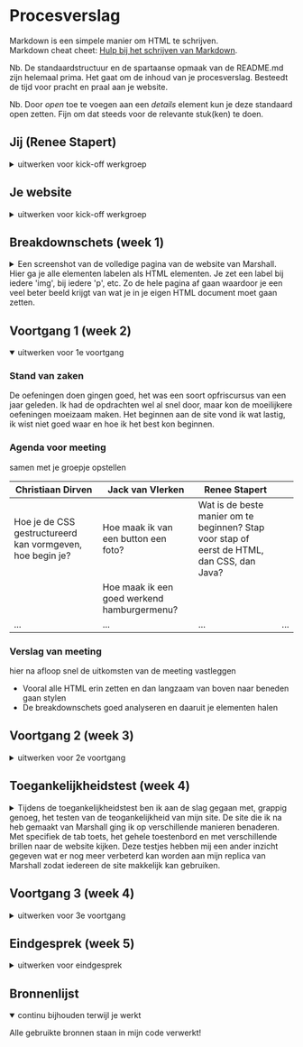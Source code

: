 # Procesverslag
Markdown is een simpele manier om HTML te schrijven.  
Markdown cheat cheet: [Hulp bij het schrijven van Markdown](https://github.com/adam-p/markdown-here/wiki/Markdown-Cheatsheet).

Nb. De standaardstructuur en de spartaanse opmaak van de README.md zijn helemaal prima. Het gaat om de inhoud van je procesverslag. Besteedt de tijd voor pracht en praal aan je website.

Nb. Door *open* toe te voegen aan een *details* element kun je deze standaard open zetten. Fijn om dat steeds voor de relevante stuk(ken) te doen.





## Jij (Renee Stapert)

<details>
<summary>uitwerken voor kick-off werkgroep</summary>

### Auteur:
Renee Stapert

#### Je startniveau:
Blauw, ik kan het opzich wel maar doe het niet genoeg

#### Je focus:
Ik wil me graag focussen op de surface plane. Ik wil graag een professioneel uitziende website kunnen bouwen.
 
</details>





## Je website

<details>
<summary>uitwerken voor kick-off werkgroep</summary>

### Je opdracht:
https://marshall.com/

#### Screenshot(s) van de eerste pagina (small screen): 
Homepagina  
 ![image](https://user-images.githubusercontent.com/94540366/142641727-a90a4680-22ec-4bb4-94cf-430d4ea07af7.png)


#### Screenshot(s) van de tweede pagina (small screen):
Vind een winkel in de buurt (Recommended Retailers)
 ![image](https://user-images.githubusercontent.com/94540366/142642011-dacdc9a3-ce8c-4915-b84a-a1433f2cab97.png)

 
</details>



## Breakdownschets (week 1)

<details>
<summary>Een screenshot van de volledige pagina van de website van Marshall. Hier ga je alle elementen labelen als HTML elementen. Je zet een label bij iedere 'img', bij iedere 'p', etc. Zo de hele pagina af gaan waardoor je een veel beter beeld krijgt van wat je in je eigen HTML document moet gaan zetten.</summary>

### de hele pagina: 
[Breakdownschets FED Marshall.pdf](https://github.com/reneestapert/BlokWeb/files/7698680/Breakdownschets.FED.Marshall.pdf)


### dynamisch deel 1:
 De carrousel met linkjes naar verschillende pagina's op de site.
![dynamisch element Marshall](https://user-images.githubusercontent.com/94540366/147881187-cfbfa8dc-d5a1-4a13-a691-1e0a7f2f3c0d.jpg)


### wellicht nog een dynamisch deel 2: 
 Het inschrijfformulier om jezelf in te schrijven voor allerlei soorten nieuwsberichten.
![dynamisch element Marshall2](https://user-images.githubusercontent.com/94540366/147881197-49ae08c1-8a7b-43a8-adf6-4611382b0661.jpg)


</details>





## Voortgang 1 (week 2)

<details open>
<summary>uitwerken voor 1e voortgang</summary>

### Stand van zaken
 De oefeningen doen gingen goed, het was een soort opfriscursus van een jaar geleden. Ik had de opdrachten wel al snel door, maar kon de moeilijkere oefeningen moeizaam maken. Het beginnen aan de site vond ik wat lastig, ik wist niet goed waar en hoe ik het best kon beginnen.


### Agenda voor meeting
samen met je groepje opstellen

| Christiaan Dirven      | Jack van Vlerken          | Renee Stapert    |         |
| ---            | ---                | ---          | ---              |
| Hoe je de CSS gestructureerd kan vormgeven, hoe begin je?  | Hoe maak ik van een button een foto?             | Wat is de beste manier om te beginnen? Stap voor stap of eerst de HTML, dan CSS, dan Java?     |     |
|  | Hoe maak ik een goed werkend hamburgermenu? |  |  |
| ...            | ...                | ...          | ...              |


### Verslag van meeting
hier na afloop snel de uitkomsten van de meeting vastleggen

- Vooral alle HTML erin zetten en dan langzaam van boven naar beneden gaan stylen
- De breakdownschets goed analyseren en daaruit je elementen halen

</details>





## Voortgang 2 (week 3)

<details>
<summary>uitwerken voor 2e voortgang</summary>

### Stand van zaken
 Eindelijk begonnen aan de site. Ik merk dat ik het redelijk goed oppak, vooral met behulp van de oefeningen. Ik kan makkelijk terug kijken wat ik heb gedaan en dat vergelijken met mijn huidige code.


### Agenda voor meeting
samen met je groepje opstellen

| Christiaan Dirven     | Jack van Vlerken          | Renee Stapert    |         |
| ---            | ---                | ---          | ---              |
| Hamburger menu  | Animatie          | Hamburger menu    |     |
| en dat ook nog | dit als er tijd is | Article tekst minder breed dan plaatje |  |
| ...            | ...                | ...          | ...              |


### Verslag van meeting
Problemen meteen op kunnen lossen met behulp van Sanne. 

- Bij de href van de aatjes een '#' zetten. Dit zorgt ervoor dat de pagina niet meteen gerefresht wordt.
- 
- nog een punt
- ...

</details>





## Toegankelijkheidstest (week 4)

<details>
<summary>Tijdens de toegankelijkheidstest ben ik aan de slag gegaan met, grappig genoeg, het testen van de teogankelijkheid van mijn site. De site die ik na heb gemaakt van Marshall ging ik op verschillende manieren benaderen. Met specifiek de tab toets, het gehele toestenbord en met verschillende brillen naar de website kijken. Deze testjes hebben mij een ander inzicht gegeven wat er nog meer verbeterd kan worden aan mijn replica van Marshall zodat iedereen de site makkelijk kan gebruiken. </summary>

### Bevindingen
 - Linkjes niet goed zichtbaar. 
 - Tab toets gaat door het hele hamburger menu.
 - Duidelijkere feedback op interactieve elementen.

#### Linkjes niet goed zichtbaar. 
De linkjes naar andere delen van de site zijn niet volledig zichtbaar voor mensen met slecht zicht. Het contrast is niet groot genoeg om te kunnen zien wat er staat.
 ![image](https://user-images.githubusercontent.com/94540366/147888056-da9f6aa8-4996-4549-a684-a1f6f528113f.png)

Als oplossing kan ik de kleur van de linkjes een donkerdere kleur geven waardoor ze meer opvallen. Ook is het een optie om de hover state extra contrasterend te maken. In plaats van alleen een dikkere border in te stellen, ook een andere achtergrond waardoor de tekst leesbaarder zal worden.


#### Tab toets gaat door het hele hamburger menu. 
Als je met de TAB toets door de pagina heen gaat wordt je automatisch door het hele hamburgermenu geleid. Dit is natuurlijk heel erg vervelend als je eigenlijk alleen wil weten wat er op de pagina zelf staat.
 ![image](https://user-images.githubusercontent.com/94540366/147888856-63b96191-5475-49b0-b2bf-fae69cf34853.png)

Een oplossing is bijvoorbeeld een verstopte link die alleen tevoorschijn komt als je met je toetsenbord gebruikt om te navigeren. Aan de hand van een linkje helemaal aan het begin van het HTML document zal dit het eerste element dat focust wanneer je gaat navigeren. Met behulp van 'transform: translateY(-200%);' wordt de link buiten de pagina geplaatst en zodra erop gefocust wordt het percentage 0, waardoor de link op zijn plek komt te staan en dus zichtbaar is.


#### Duidelijkere feedback op interactieve elementen. 
Eigenlijk weer terug vallend op de eerste bevinding. De linkjes en interactieve elementen moeten duidelijker vormgegeven worden voor de juiste feedback. 

Een goede oplossing kan zijn, de achtergrond en de border een duidelijk andere kleur te geven dan het origineel. Zo is er een duidelijk verschil tussen de verschillende states en ook tijdens het navigeren van verschillende manieren.


</details>





## Voortgang 3 (week 4)

<details>
<summary>uitwerken voor 3e voortgang</summary>

### Stand van zaken
hier dit ging goed & dit was lastig (neem ook screenshots op van delen van je website en code)


### Agenda voor meeting
samen met je groepje opstellen

| Christiaan Dirven      | Jack van Vlerken          | Renee Stapert    |         |
| ---            | ---                | ---          | ---              |
| Kruisje bij hamburgermenu  | Winkelmandje probleem             | De carrousel werkt niet, hoe krijg ik m werkbaar?    |     |
|  |  | Hoe kan ik de checkboxes stylen? |  |
| ...            | ...                | ...          | ...              |


### Verslag van meeting
Er werd veel tijd genomen om onze problemen op te proberen te lossen. Mijn problemen werden niet perse meteen opgelost, ik kreeg vooral linkjes/bronnen van oplossingen naar mij toegeschoven. 

- Oplossing voor carrousel; https://codepen.io/shooft/pen/mdBOZLz?editors=0110
- Oplossing voor checkbox styling; https://dev.to/proticm/styling-html-checkboxes-is-super-easy-302o


</details>





## Eindgesprek (week 5)

<details>
<summary>uitwerken voor eindgesprek</summary>

### Stand van zaken

Over het algemeen ging het namaken van de Marshall wel goed. In het begin liep ik wat achter, maar heb alsnog goed meekunnen doen met alle lessen. Ik begreep dingen erg snel en kon ze op de juiste manier verwerken in mijn replica. Wat ik wat lastiger vond was het researchen van oplossingen. Als ik ergens tegenaan liep ging ik het opzoeken op internet en vond ik steeds maar niet de juiste informatie om mijn probleem op te lossen.
 Ik heb niet alles afkunnen krijgen om de eerste kans te halen, maar wel ruim optijd voor de herkansing. Mede kwam dit door dingen opzoeken waar ik niet uit kwam en ook zelfdiscipline. 

### Screenshot(s)

 Homepagina
![image](https://user-images.githubusercontent.com/94540366/147889354-b8e46f19-bc35-45ac-b93d-ac2e7ad23f6b.png)
![image](https://user-images.githubusercontent.com/94540366/147889361-6f2ce29a-6f45-40fa-a4ee-f41c72ddcd21.png)

 Recommended Retailers
 ![image](https://user-images.githubusercontent.com/94540366/147889367-081e43ff-8c5f-435a-9e3f-e048aa8576a4.png)
![image](https://user-images.githubusercontent.com/94540366/147889371-3555b1c6-4467-4e00-a84d-f7fe97e72cf3.png)


</details>





## Bronnenlijst

<details open>
<summary>continu bijhouden terwijl je werkt</summary>

Alle gebruikte bronnen staan in mijn code verwerkt!

</details>

